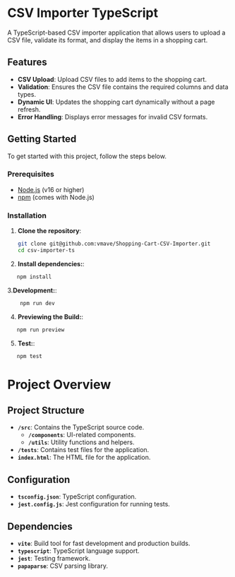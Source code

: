 # CSV Importer TypeScript

A TypeScript-based CSV importer application that allows users to upload a CSV file, validate its format, and display the items in a shopping cart.

## Features

- **CSV Upload**: Upload CSV files to add items to the shopping cart.
- **Validation**: Ensures the CSV file contains the required columns and data types.
- **Dynamic UI**: Updates the shopping cart dynamically without a page refresh.
- **Error Handling**: Displays error messages for invalid CSV formats.

## Getting Started

To get started with this project, follow the steps below.

### Prerequisites

- [Node.js](https://nodejs.org/) (v16 or higher)
- [npm](https://www.npmjs.com/get-npm) (comes with Node.js)

### Installation

1. **Clone the repository**:

   ```bash
   git clone git@github.com:vmave/Shopping-Cart-CSV-Importer.git
   cd csv-importer-ts
   ```

2. **Install dependencies:**:

```bash
   npm install
```

3.**Development:**:

```bash
    npm run dev
```

4. **Previewing the Build:**:

```bash
   npm run preview
```

5. **Test:**:

```bash
   npm test
```

# Project Overview

## Project Structure

- **`/src`**: Contains the TypeScript source code.
  - **`/components`**: UI-related components.
  - **`/utils`**: Utility functions and helpers.
- **`/tests`**: Contains test files for the application.
- **`index.html`**: The HTML file for the application.

## Configuration

- **`tsconfig.json`**: TypeScript configuration.
- **`jest.config.js`**: Jest configuration for running tests.

## Dependencies

- **`vite`**: Build tool for fast development and production builds.
- **`typescript`**: TypeScript language support.
- **`jest`**: Testing framework.
- **`papaparse`**: CSV parsing library.

